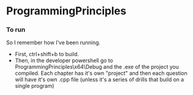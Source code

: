 # ProgrammingPrinciples

### To run 
So I remember how I've been running. 
- First, ctrl+shift+b to build. 
- Then, in the developer powershell go to ProgrammingPrinciples\x64\Debug and the .exe of the project  you compiled. Each chapter has it's own "project" and then each question will have it's own .cpp file (unless it's a series of drills that build on a single program)
